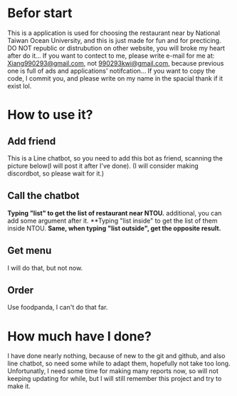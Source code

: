 # Befor start
This is a application is used for choosing the restaurant near by National Taiwan Ocean University, and this is just made for fun and for precticing.
DO NOT republic or distrubution on other website, you will broke my heart after do it...
If you want to contect to me, please write e-mail for me at: Xiang990293@gmail.com, not 990293kwi@gmail.com, because previous one is full of ads and applications' notifcation...
If you want to copy the code, I commit you, and please write on my name in the spacial thank if it exist lol.

# How to use it?
## Add friend
This is a Line chatbot, so you need to add this bot as friend, scanning the picture below(I will post it after I've done).
(I will consider making discordbot, so please wait for it.)

## Call the chatbot
**Typing "list" to get the list of restaurant near NTOU.**
additional, you can add some argument after it.
**Typing "list inside" to get the list of them inside NTOU.
**Same, when typing "list outside", get the opposite result.**

## Get menu
I will do that, but not now.

## Order
Use foodpanda, I can't do that far.

# How much have I done?
I have done nearly nothing, because of new to the git and github, and also line chatbot, so need some while to adapt them, hopefully not take too long.
Unfortunatly, I need some time for making many reports now, so will not keeping updating for while, but I will still remember this project and try to make it.
